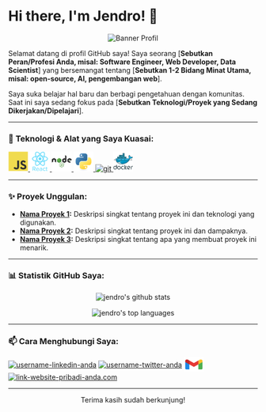 # Hi there, I'm Jendro! 👋

<p align="center">
  <img src="https://path/to/your/banner/image.jpg" alt="Banner Profil" width="800"/> 
  <!-- Ganti dengan URL gambar banner Anda jika ada -->
</p>

Selamat datang di profil GitHub saya! Saya seorang [**Sebutkan Peran/Profesi Anda, misal: Software Engineer, Web Developer, Data Scientist**] yang bersemangat tentang [**Sebutkan 1-2 Bidang Minat Utama, misal: open-source, AI, pengembangan web**].

Saya suka belajar hal baru dan berbagi pengetahuan dengan komunitas. Saat ini saya sedang fokus pada [**Sebutkan Teknologi/Proyek yang Sedang Dikerjakan/Dipelajari**].

---

### 🔧 **Teknologi & Alat yang Saya Kuasai:**

<p align="left"> 
  <a href="https://developer.mozilla.org/en-US/docs/Web/JavaScript" target="_blank" rel="noreferrer"> 
    <img src="https://raw.githubusercontent.com/devicons/devicon/master/icons/javascript/javascript-original.svg" alt="javascript" width="40" height="40"/> 
  </a> 
  <a href="https://reactjs.org/" target="_blank" rel="noreferrer"> 
    <img src="https://raw.githubusercontent.com/devicons/devicon/master/icons/react/react-original-wordmark.svg" alt="react" width="40" height="40"/> 
  </a>
  <a href="https://nodejs.org" target="_blank" rel="noreferrer"> 
    <img src="https://raw.githubusercontent.com/devicons/devicon/master/icons/nodejs/nodejs-original-wordmark.svg" alt="nodejs" width="40" height="40"/> 
  </a> 
  <a href="https://www.python.org" target="_blank" rel="noreferrer"> 
    <img src="https://raw.githubusercontent.com/devicons/devicon/master/icons/python/python-original.svg" alt="python" width="40" height="40"/> 
  </a> 
  <a href="https://git-scm.com/" target="_blank" rel="noreferrer"> 
    <img src="https://www.vectorlogo.zone/logos/git-scm/git-scm-icon.svg" alt="git" width="40" height="40"/> 
  </a> 
  <a href="https://www.docker.com/" target="_blank" rel="noreferrer"> 
    <img src="https://raw.githubusercontent.com/devicons/devicon/master/icons/docker/docker-original-wordmark.svg" alt="docker" width="40" height="40"/> 
  </a> 
  <!-- Tambahkan ikon teknologi lain yang Anda kuasai -->
  <!-- Cari ikon di: https://github.com/devicons/devicon -->
</p>

---

### ✨ **Proyek Unggulan:**

<!-- 
Ganti bagian ini dengan deskripsi singkat proyek-proyek yang Anda pin di profil Anda. 
Contoh:
-->

-   **[Nama Proyek 1](link-ke-repo-1):** Deskripsi singkat tentang proyek ini dan teknologi yang digunakan.
-   **[Nama Proyek 2](link-ke-repo-2):** Deskripsi singkat tentang proyek ini dan dampaknya.
-   **[Nama Proyek 3](link-ke-repo-3):** Deskripsi singkat tentang apa yang membuat proyek ini menarik.

---

### 📊 **Statistik GitHub Saya:**

<p align="center">
  <img align="center" src="https://github-readme-stats.vercel.app/api?username=jendro&show_icons=true&locale=id&theme=radical" alt="jendro's github stats" /> 
  <!-- Ganti 'jendro' dengan username Anda jika berbeda -->
  <!-- Tema lain: dark, radical, merko, gruvbox, tokyonight, onedark, cobalt, synthwave, highcontrast, dracula -->
</p>
<p align="center">
  <img align="center" src="https://github-readme-stats.vercel.app/api/top-langs/?username=jendro&layout=compact&locale=id&theme=radical" alt="jendro's top languages" />
  <!-- Ganti 'jendro' dengan username Anda jika berbeda -->
</p>

<!-- Anda bisa menambahkan statistik lain atau badge dari sumber lain -->

---

### 📫 **Cara Menghubungi Saya:**

<p align="left">
<a href="https://linkedin.com/in/username-linkedin-anda" target="blank"><img align="center" src="https://raw.githubusercontent.com/rahuldkjain/github-profile-readme-generator/master/src/images/icons/Social/linked-in-alt.svg" alt="username-linkedin-anda" height="30" width="40" /></a> <!-- Ganti dengan link LinkedIn Anda -->
<a href="https://twitter.com/username-twitter-anda" target="blank"><img align="center" src="https://raw.githubusercontent.com/rahuldkjain/github-profile-readme-generator/master/src/images/icons/Social/twitter.svg" alt="username-twitter-anda" height="30" width="40" /></a> <!-- Ganti dengan link Twitter Anda -->
<a href="mailto:emailanda@example.com" target="blank"><img align="center" src="https://raw.githubusercontent.com/rahuldkjain/github-profile-readme-generator/master/src/images/icons/Social/gmail.svg" alt="emailanda@example.com" height="30" width="40" /></a> <!-- Ganti dengan email Anda -->
<a href="https://link-website-pribadi-anda.com" target="blank"><img align="center" src="https://raw.githubusercontent.com/rahuldkjain/github-profile-readme-generator/master/src/images/icons/Social/website.svg" alt="link-website-pribadi-anda.com" height="30" width="40" /></a> <!-- Ganti dengan link website Anda -->
</p>

---

<p align="center">Terima kasih sudah berkunjung!</p>
